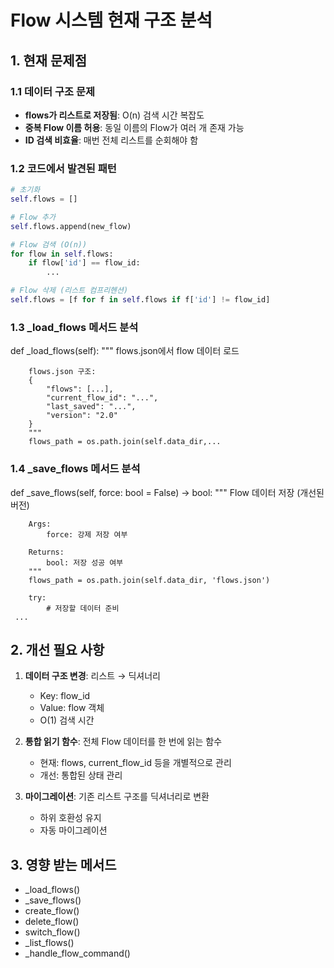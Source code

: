 # Flow 시스템 현재 구조 분석

## 1. 현재 문제점

### 1.1 데이터 구조 문제
- **flows가 리스트로 저장됨**: O(n) 검색 시간 복잡도
- **중복 Flow 이름 허용**: 동일 이름의 Flow가 여러 개 존재 가능
- **ID 검색 비효율**: 매번 전체 리스트를 순회해야 함

### 1.2 코드에서 발견된 패턴
```python
# 초기화
self.flows = []

# Flow 추가
self.flows.append(new_flow)

# Flow 검색 (O(n))
for flow in self.flows:
    if flow['id'] == flow_id:
        ...

# Flow 삭제 (리스트 컴프리헨션)
self.flows = [f for f in self.flows if f['id'] != flow_id]
```

### 1.3 _load_flows 메서드 분석
def _load_flows(self):
        """
        flows.json에서 flow 데이터 로드

        flows.json 구조:
        {
            "flows": [...],
            "current_flow_id": "...",
            "last_saved": "...",
            "version": "2.0"
        }
        """
        flows_path = os.path.join(self.data_dir,...

### 1.4 _save_flows 메서드 분석
def _save_flows(self, force: bool = False) -> bool:
        """
        Flow 데이터 저장 (개선된 버전)

        Args:
            force: 강제 저장 여부

        Returns:
            bool: 저장 성공 여부
        """
        flows_path = os.path.join(self.data_dir, 'flows.json')

        try:
            # 저장할 데이터 준비
     ...

## 2. 개선 필요 사항

1. **데이터 구조 변경**: 리스트 → 딕셔너리
   - Key: flow_id
   - Value: flow 객체
   - O(1) 검색 시간

2. **통합 읽기 함수**: 전체 Flow 데이터를 한 번에 읽는 함수
   - 현재: flows, current_flow_id 등을 개별적으로 관리
   - 개선: 통합된 상태 관리

3. **마이그레이션**: 기존 리스트 구조를 딕셔너리로 변환
   - 하위 호환성 유지
   - 자동 마이그레이션

## 3. 영향 받는 메서드
- _load_flows()
- _save_flows()
- create_flow()
- delete_flow()
- switch_flow()
- _list_flows()
- _handle_flow_command()
